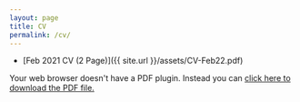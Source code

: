 ```yaml
---
layout: page
title: CV
permalink: /cv/
---
```


* [Feb 2021 CV (2 Page)]({{ site.url }}/assets/CV-Feb22.pdf)

<object data="/assets/CV-Feb21.pdf" width="1000" height="1000" type='application/pdf'/><p>Your web browser doesn't have a PDF plugin.
  Instead you can <a href="/assets/CV-Feb22.pdf">click here to
  download the PDF file.</a></p>
